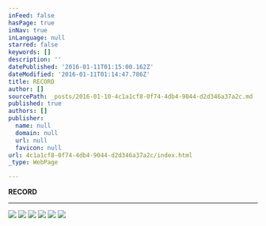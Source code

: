 ```yaml
---
inFeed: false
hasPage: true
inNav: true
inLanguage: null
starred: false
keywords: []
description: ''
datePublished: '2016-01-11T01:15:00.162Z'
dateModified: '2016-01-11T01:14:47.786Z'
title: RECORD
author: []
sourcePath: _posts/2016-01-10-4c1a1cf8-0f74-4db4-9044-d2d346a37a2c.md
published: true
authors: []
publisher:
  name: null
  domain: null
  url: null
  favicon: null
url: 4c1a1cf8-0f74-4db4-9044-d2d346a37a2c/index.html
_type: WebPage

---
```

**RECORD**

****
![](https://the-grid-user-content.s3-us-west-2.amazonaws.com/1b94d7ad-5431-41e4-8807-a845978820bc.JPG)
![](https://the-grid-user-content.s3-us-west-2.amazonaws.com/0a4ff232-57e2-4d0c-a4f2-e86879e8f5e2.JPG)
![](https://the-grid-user-content.s3-us-west-2.amazonaws.com/7472c956-5711-421e-8823-1c6c4b82acca.JPG)
![](https://the-grid-user-content.s3-us-west-2.amazonaws.com/8ed9a9ef-11ce-4505-8c08-087080780e6f.JPG)
![](https://the-grid-user-content.s3-us-west-2.amazonaws.com/df7d365f-5546-4047-9bb6-4aeab65e9835.JPG)
![](https://the-grid-user-content.s3-us-west-2.amazonaws.com/05dcb840-cc1f-47ac-817e-ef5dc6c4a6ec.JPG)